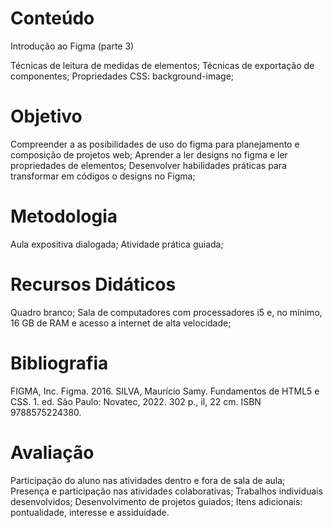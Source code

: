 # Conteúdo

Introdução ao Figma (parte 3)

Técnicas de leitura de medidas de elementos;
Técnicas de exportação de componentes;
Propriedades CSS: background-image;

# Objetivo

Compreender a as posibilidades de uso do figma para planejamento e composição de projetos web;
Aprender a ler designs no figma e ler propriedades de elementos;
Desenvolver habilidades práticas para transformar em códigos o designs no Figma;

# Metodologia

Aula expositiva dialogada; Atividade prática guiada;

# Recursos Didáticos

Quadro branco; Sala de computadores com processadores i5 e, no mínimo, 16 GB de RAM e acesso a internet de alta velocidade;

# Bibliografia

FIGMA, Inc. Figma. 2016.
SILVA, Maurício Samy. Fundamentos de HTML5 e CSS. 1. ed. São Paulo: Novatec, 2022. 302 p., il, 22 cm. ISBN 9788575224380.

# Avaliação

Participação do aluno nas atividades dentro e fora de sala de aula;
Presença e participação nas atividades colaborativas;
Trabalhos individuais desenvolvidos;
Desenvolvimento de projetos guiados;
Itens adicionais: pontualidade, interesse e assiduidade.
